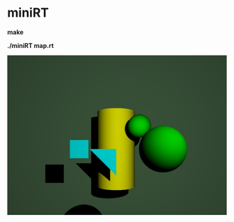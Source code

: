 # miniRT
**make**

**./miniRT map.rt**

![alt text](https://github.com/an-karina/miniRT/blob/main/figures.png)
